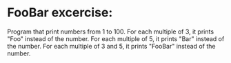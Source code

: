 # FooBar excercise:
Program that print numbers from 1 to 100.
For each multiple of 3, it prints "Foo" instead of the number.
For each multiple of 5, it prints "Bar" instead of the number.
For each multiple of 3 and 5, it prints "FooBar" instead of the number.
